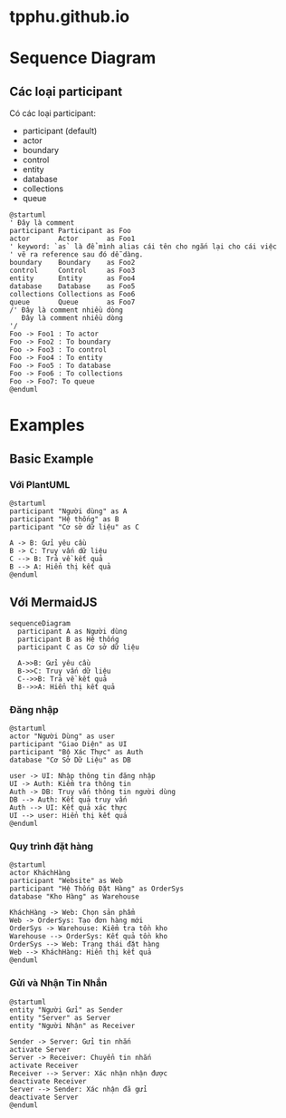 # tpphu.github.io

# Sequence Diagram


## Các loại participant

Có các loại participant:

- participant (default)
- actor
- boundary
- control
- entity
- database
- collections
- queue


```plantuml
@startuml
' Đây là comment
participant Participant as Foo
actor       Actor       as Foo1
' keyword: `as` là để mình alias cái tên cho ngắn lại cho cái việc
' vẽ ra reference sau đó dễ dàng.
boundary    Boundary    as Foo2
control     Control     as Foo3
entity      Entity      as Foo4
database    Database    as Foo5
collections Collections as Foo6
queue       Queue       as Foo7
/' Đây là comment nhiều dòng
   Đây là comment nhiều dòng
'/
Foo -> Foo1 : To actor 
Foo -> Foo2 : To boundary
Foo -> Foo3 : To control
Foo -> Foo4 : To entity
Foo -> Foo5 : To database
Foo -> Foo6 : To collections
Foo -> Foo7: To queue
@enduml
```

#

# Examples

## Basic Example

### Với PlantUML
```plantuml
@startuml
participant "Người dùng" as A
participant "Hệ thống" as B
participant "Cơ sở dữ liệu" as C

A -> B: Gửi yêu cầu
B -> C: Truy vấn dữ liệu
C --> B: Trả về kết quả
B --> A: Hiển thị kết quả
@enduml
```

## Với MermaidJS
```mermaid
sequenceDiagram
  participant A as Người dùng
  participant B as Hệ thống
  participant C as Cơ sở dữ liệu

  A->>B: Gửi yêu cầu
  B->>C: Truy vấn dữ liệu
  C-->>B: Trả về kết quả
  B-->>A: Hiển thị kết quả
```

### Đăng nhập

```plantuml
@startuml
actor "Người Dùng" as user
participant "Giao Diện" as UI
participant "Bộ Xác Thực" as Auth
database "Cơ Sở Dữ Liệu" as DB

user -> UI: Nhập thông tin đăng nhập
UI -> Auth: Kiểm tra thông tin
Auth -> DB: Truy vấn thông tin người dùng
DB --> Auth: Kết quả truy vấn
Auth --> UI: Kết quả xác thực
UI --> user: Hiển thị kết quả
@enduml
```

### Quy trình đặt hàng

```plantuml
@startuml
actor KháchHàng
participant "Website" as Web
participant "Hệ Thống Đặt Hàng" as OrderSys
database "Kho Hàng" as Warehouse

KháchHàng -> Web: Chọn sản phẩm
Web -> OrderSys: Tạo đơn hàng mới
OrderSys -> Warehouse: Kiểm tra tồn kho
Warehouse --> OrderSys: Kết quả tồn kho
OrderSys --> Web: Trạng thái đặt hàng
Web --> KháchHàng: Hiển thị kết quả
@enduml
```


### Gửi và Nhận Tin Nhắn

```plantuml
@startuml
entity "Người Gửi" as Sender
entity "Server" as Server
entity "Người Nhận" as Receiver

Sender -> Server: Gửi tin nhắn
activate Server
Server -> Receiver: Chuyển tin nhắn
activate Receiver
Receiver --> Server: Xác nhận nhận được
deactivate Receiver
Server --> Sender: Xác nhận đã gửi
deactivate Server
@enduml
```
